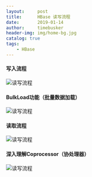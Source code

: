 ```yaml
---
layout:     post
title:      HBase 读写流程
date:       2019-01-14
author:     timebusker
header-img: img/home-bg.jpg
catalog: true
tags:
    - HBase
---
```


#### 写入流程
![读写流程](/img/hbase/write&read/1.png)


#### BulkLoad功能（批量数据加载）
![读写流程](/img/hbase/write&read/2.png)

#### 读取流程
![读写流程](/img/hbase/write&read/3.png)

#### 深入理解Coprocessor（协处理器）
![读写流程](/img/hbase/write&read/4.png)